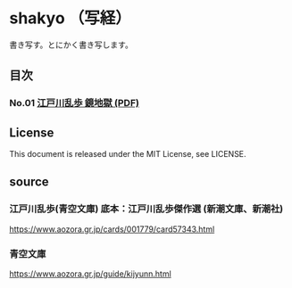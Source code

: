 # shakyo （写経）
書き写す。とにかく書き写します。

## 目次
### No.01 [江戸川乱歩 鏡地獄 (PDF)](/EdogawaRanpo_Kagamijigoku.pdf) 

## License
This document is released under the MIT License, see LICENSE.

## source
### 江戸川乱歩(青空文庫) 底本：江戸川乱歩傑作選 (新潮文庫、新潮社)
https://www.aozora.gr.jp/cards/001779/card57343.html

### 青空文庫
https://www.aozora.gr.jp/guide/kijyunn.html
